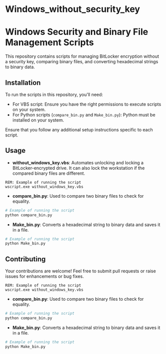 # Windows_without_security_key
# Windows Security and Binary File Management Scripts

This repository contains scripts for managing BitLocker encryption without a security key, comparing binary files, and converting hexadecimal strings to binary data.

## Installation

To run the scripts in this repository, you'll need:
- For VBS script: Ensure you have the right permissions to execute scripts on your system.
- For Python scripts (`compare_bin.py` and `Make_bin.py`): Python must be installed on your system.

Ensure that you follow any additional setup instructions specific to each script.

## Usage

- **without_windows_key.vbs**: Automates unlocking and locking a BitLocker-encrypted drive. It can also lock the workstation if the compared binary files are different.

```vbscript
REM: Example of running the script
wscript.exe without_windows_key.vbs
```

- **compare_bin.py**: Used to compare two binary files to check for equality.

```python
# Example of running the script
python compare_bin.py
```

- **Make_bin.py**: Converts a hexadecimal string to binary data and saves it in a file.

```python
# Example of running the script
python Make_bin.py
```

## Contributing

Your contributions are welcome! Feel free to submit pull requests or raise issues for enhancements or bug fixes.

```vbscript
REM: Example of running the script
wscript.exe without_windows_key.vbs
```

- **compare_bin.py**: Used to compare two binary files to check for equality.

```python
# Example of running the script
python compare_bin.py
```

- **Make_bin.py**: Converts a hexadecimal string to binary data and saves it in a file.

```python
# Example of running the script
python Make_bin.py
```
